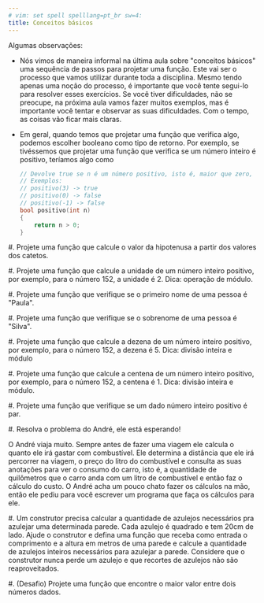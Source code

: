 ```yaml
---
# vim: set spell spelllang=pt_br sw=4:
title: Conceitos básicos
---
```


Algumas observações:

- Nós vimos de maneira informal na última aula sobre "conceitos básicos" uma sequência de passos para projetar uma função. Este vai ser o processo que vamos utilizar durante toda a disciplina. Mesmo tendo apenas uma noção do processo, é importante que você tente segui-lo para resolver esses exercícios. Se você tiver dificuldades, não se preocupe, na próxima aula vamos fazer muitos exemplos, mas é importante você tentar e observar as suas dificuldades. Com o tempo, as coisas vão ficar mais claras.

- Em geral, quando temos que projetar uma função que verifica algo, podemos escolher booleano como tipo de retorno. Por exemplo, se tivéssemos que projetar uma função que verifica se um número inteiro é positivo, teríamos algo como

    ```cpp
    // Devolve true se n é um número positivo, isto é, maior que zero, false caso constrário.
    // Exemplos:
    // positivo(3) -> true
    // positivo(0) -> false
    // positivo(-1) -> false
    bool positivo(int n)
    {
        return n > 0;
    }
    ```


#. Projete uma função que calcule o valor da hipotenusa a partir dos valores dos catetos.

#. Projete uma função que calcule a unidade de um número inteiro positivo, por exemplo, para o número 152, a unidade é 2. Dica: operação de módulo.

#. Projete uma função que verifique se o primeiro nome de uma pessoa é "Paula".

#. Projete uma função que verifique se o sobrenome de uma pessoa é "Silva".

#. Projete uma função que calcule a dezena de um número inteiro positivo, por exemplo, para o número 152, a dezena é 5. Dica: divisão inteira e módulo

#. Projete uma função que calcule a centena de um número inteiro positivo, por exemplo, para o número 152, a centena é 1. Dica: divisão inteira e módulo.

#. Projete uma função que verifique se um dado número inteiro positivo é par.

#. Resolva o problema do André, ele está esperando!

   O André viaja muito. Sempre antes de fazer uma viagem ele calcula o quanto ele irá gastar com combustível. Ele determina a distância que ele irá percorrer na viagem, o preço do litro do combustível e consulta as suas anotações para ver o consumo do carro, isto é, a quantidade de quilômetros que o carro anda com um litro de combustível e então faz o cálculo do custo. O André acha um pouco chato fazer os cálculos na mão, então ele pediu para você escrever um programa que faça os cálculos para ele.

#. Um construtor precisa calcular a quantidade de azulejos necessários pra azulejar uma determinada parede. Cada azulejo é quadrado e tem 20cm de lado. Ajude o construtor e defina uma função que receba como entrada o comprimento e a altura em metros de uma parede e calcule a quantidade de azulejos inteiros necessários para azulejar a parede. Considere que o construtor nunca perde um azulejo e que recortes de azulejos não são reaproveitados.

#. (Desafio) Projete uma função que encontre o maior valor entre dois números dados.
